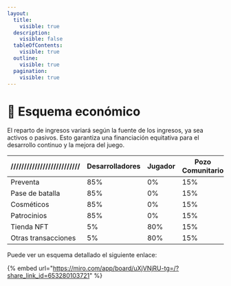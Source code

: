 ```yaml
---
layout:
  title:
    visible: true
  description:
    visible: false
  tableOfContents:
    visible: true
  outline:
    visible: true
  pagination:
    visible: true
---
```


# 📂 Esquema económico

El reparto de ingresos variará según la fuente de los ingresos, ya sea activos o pasivos. Esto garantiza una financiación equitativa para el desarrollo continuo y la mejora del juego.

| ////////////////////////// | Desarrolladores | Jugador | Pozo Comunitario |
| -------------------------- | --------------- | ------- | ---------------- |
| Preventa                   | 85%             | 0%      | 15%              |
| Pase de batalla            | 85%             | 0%      | 15%              |
| Cosméticos                 | 85%             | 0%      | 15%              |
| Patrocinios                | 85%             | 0%      | 15%              |
| Tienda NFT                 | 5%              | 80%     | 15%              |
| Otras transacciones        | 5%              | 80%     | 15%              |

Puede ver un esquema detallado el siguiente enlace:

{% embed url="https://miro.com/app/board/uXjVNjRU-tg=/?share_link_id=653280103721" %}
